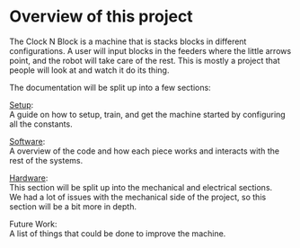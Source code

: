 # Overview of this project

The Clock N Block is a machine that is stacks blocks in different configurations. A user will input blocks 
in the feeders where the little arrows point, and the robot will take care of the rest.
This is mostly a project that people will look at and watch it do its thing.


The documentation will be split up into a few sections:    

[Setup](setup.md):   
A guide on how to setup, train, and get the machine started by configuring all the constants.   

[Software](software/software.md):  
A overview of the code and how each piece works and interacts with the rest of the systems.  
  
[Hardware](hardware/hardware.md):  
This section will be split up into the mechanical and electrical sections.  
We had a lot of issues with the mechanical side of the project, so this section will be a bit more in depth.  
  
Future Work:  
A list of things that could be done to improve the machine.
